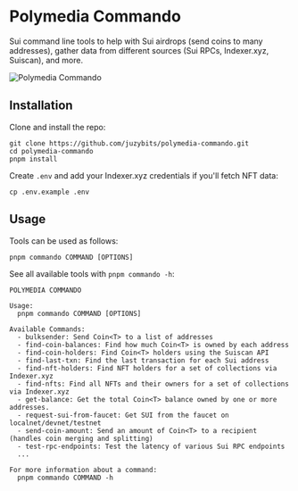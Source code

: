 # Polymedia Commando

Sui command line tools to help with Sui airdrops (send coins to many addresses), gather data from different sources (Sui RPCs, Indexer.xyz, Suiscan), and more.

![Polymedia Commando](https://assets.polymedia.app/img/commando/open-graph.webp)

## Installation

Clone and install the repo:

```
git clone https://github.com/juzybits/polymedia-commando.git
cd polymedia-commando
pnpm install
```

Create `.env` and add your Indexer.xyz credentials if you'll fetch NFT data:

```
cp .env.example .env
```

## Usage

Tools can be used as follows:

```
pnpm commando COMMAND [OPTIONS]
```

See all available tools with `pnpm commando -h`:

```
POLYMEDIA COMMANDO

Usage:
  pnpm commando COMMAND [OPTIONS]

Available Commands:
  - bulksender: Send Coin<T> to a list of addresses
  - find-coin-balances: Find how much Coin<T> is owned by each address
  - find-coin-holders: Find Coin<T> holders using the Suiscan API
  - find-last-txn: Find the last transaction for each Sui address
  - find-nft-holders: Find NFT holders for a set of collections via Indexer.xyz
  - find-nfts: Find all NFTs and their owners for a set of collections via Indexer.xyz
  - get-balance: Get the total Coin<T> balance owned by one or more addresses.
  - request-sui-from-faucet: Get SUI from the faucet on localnet/devnet/testnet
  - send-coin-amount: Send an amount of Coin<T> to a recipient (handles coin merging and splitting)
  - test-rpc-endpoints: Test the latency of various Sui RPC endpoints
  ...

For more information about a command:
  pnpm commando COMMAND -h
```
